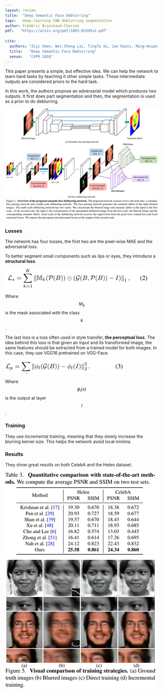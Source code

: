 ```yaml
---
layout: review
title:  "Deep Semantic Face Deblurring"
tags:   deep-learning CNN deblurring segmentation
author: Frédéric Branchaud-Charron
pdf:   "https://arxiv.org/pdf/1803.03345v2.pdf"

cite:
  authors: "Ziyi Shen, Wei-Sheng Lai, Tingfa Xu, Jan Kautz, Ming-Hsuan Yang"
  title:   "Deep Semantic Face Deblurring"
  venue:   "CVPR 2018"
---
```


This paper presents a simple, but effective idea. We can help the network to learn hard tasks by teaching it other simple tasks. Those intermediate outputs are considered priors to the hard task.

In this work, the authors propose an adversarial model which produces two outputs. It first does part segmentation and then, the segmentation is used as a prior to do deblurring.

![](/article/images/deblurring/fig2.png)

### Losses

The network has four losses, the first two are the pixel-wise MAE and the adversarial loss.

To better segment small components such as lips or eyes, they introduce a **structural loss**.

![](/article/images/deblurring/eq2.png)

Where $$M_k$$ is the mask associated with the class $$k$$.

The last loss is a loss often used in style transfer, **the perceptual loss**. The idea behind this loss is that given an input and its transformed image, the same features should be extracted from a trained model for both images. In this case, they use VGG16 pretrained on VGG-Face.

![](/article/images/deblurring/eq3.png)

Where $$\phi_l(x)$$ is the output at layer $$l$$.


### Training

They use incremental training, meaning that they slowly increase the blurring kernel size. This helps the network avoid local minima.

### Results

They show great results on both CelebA and the Helen dataset.

![](/article/images/deblurring/table3.png)
![](/article/images/deblurring/fig5.png)

